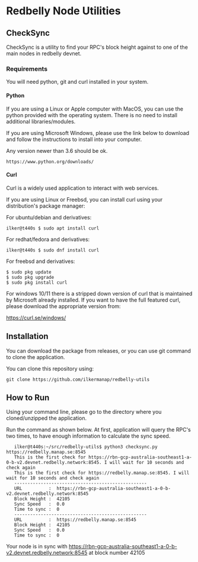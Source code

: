 # Redbelly Node Utilities

## CheckSync

CheckSync is a utility to find your RPC's block height against to one of the main nodes in redbelly devnet.

### Requirements

You will need python, git and curl installed in your system. 

#### Python

If you are using a Linux or Apple computer with MacOS, you can use the python provided with the operating system.
There is no need to install additional libraries/modules.

If you are using Microsoft Windows, please use the link below to download and follow the instructions to install into your computer.

Any version newer than 3.6 should be ok.

    https://www.python.org/downloads/

#### Curl

Curl is a widely used application to interact with web services.

If you are using Linux or Freebsd, you can install curl using your distribution's package manager:

For ubuntu/debian and derivatives:

    ilker@t440s $ sudo apt install curl

For redhat/fedora and derivatives:

    ilker@t440s $ sudo dnf install curl
   
For freebsd and derivatives:

    $ sudo pkg update
    $ sudo pkg upgrade
    $ sudo pkg install curl
    
For windows 10/11 there is a stripped down version of curl that is maintained by
Microsoft already installed. If you want to have the full featured curl, please
download the appropriate version from:

   https://curl.se/windows/


## Installation

You can download the package from releases, or you can use git command to clone the application. 

You can clone this repository using:

    git clone https://github.com/ilkermanap/redbelly-utils


## How to Run

Using your command line, please go to the directory where you cloned/unzipped the application.

Run the command as shown below. At first, application will query the RPC's two times, to have enough information to calculate the sync speed.
```
   ilker@t440s:~/src/redbelly-utils$ python3 checksync.py https://redbelly.manap.se:8545
   This is the first check for https://rbn-gcp-australia-southeast1-a-0-b-v2.devnet.redbelly.network:8545. I will wait for 10 seconds and check again
   This is the first check for https://redbelly.manap.se:8545. I will wait for 10 seconds and check again  
   --------------------------------------------------
   URL          :  https://rbn-gcp-australia-southeast1-a-0-b-v2.devnet.redbelly.network:8545
   Block Height :  42105
   Sync Speed   :  0.0
   Time to sync :  0
   --------------------------------------------------
   URL          :  https://redbelly.manap.se:8545
   Block Height :  42105
   Sync Speed   :  0.0
   Time to sync :  0
```

   Your node is in sync with https://rbn-gcp-australia-southeast1-a-0-b-v2.devnet.redbelly.network:8545 at block number 42105

